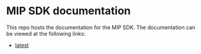 # MIP SDK documentation

This repo hosts the documentation for the MIP SDK. The documentation can be viewed at the following links:

* [latest](https://lord-microstrain.github.io/mip_sdk_documentation/latest)
